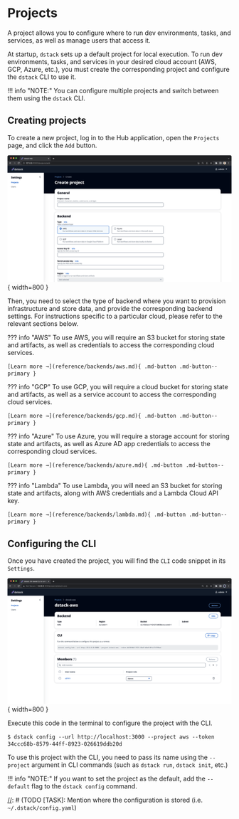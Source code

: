 # Projects

A project allows you to configure where to run dev environments, tasks, and services, as well as manage users that 
access it.

At startup, `dstack` sets up a default project for local execution. To run dev environments, tasks, and services in your
desired cloud account (AWS, GCP, Azure, etc.), you must create the corresponding project and configure the `dstack` CLI to use it.

!!! info "NOTE:"
    You can configure multiple projects and switch between them using the `dstack` CLI.

## Creating projects

To create a new project, log in to the Hub application, open the `Projects` page, and click the `Add` button.

![](../assets/images/dstack-hub-create-project.png){ width=800 }

Then, you need to select the type of backend where you want to provision infrastructure and store data, and provide the corresponding backend settings.
For instructions specific to a particular cloud, please refer to the relevant sections below.

??? info "AWS"
    To use AWS, you will require an S3 bucket for storing state and artifacts, as well as credentials to access the 
    corresponding cloud services.

    [Learn more →](reference/backends/aws.md){ .md-button .md-button--primary }

??? info "GCP"
    To use GCP, you will require a cloud bucket for storing state and artifacts, as well as a
    service account to access the corresponding cloud services.

    [Learn more →](reference/backends/gcp.md){ .md-button .md-button--primary }

??? info "Azure"
    To use Azure, you will require a storage account for storing state and artifacts, as well as Azure AD app credentials
    to access the corresponding cloud services.

    [Learn more →](reference/backends/azure.md){ .md-button .md-button--primary }

??? info "Lambda"
    To use Lambda, you will need an S3 bucket for storing state and artifacts, along with AWS credentials and a Lambda Cloud
    API key.

    [Learn more →](reference/backends/lambda.md){ .md-button .md-button--primary }

## Configuring the CLI

Once you have created the project, you will find the `CLI` code snippet in its `Settings`. 

![](../assets/images/dstack-hub-view-project.png){ width=800 }

Execute this code in the terminal to configure the project with the CLI.

<div class="termy">

```shell
$ dstack config --url http://localhost:3000 --project aws --token 34ccc68b-8579-44ff-8923-026619ddb20d
```

</div>

To use this project with the CLI, you need to pass its name using the `--project` argument in CLI commands (such as
`dstack run`, `dstack init`, etc.)

!!! info "NOTE:"
    If you want to set the project as the default, add the `--default` flag to the `dstack config` command.

[//]: # (TODO [TASK]: Mention where the configuration is stored (i.e. `~/.dstack/config.yaml`)

[//]: # (TODO [MEDIUM]: Currently, there is no settings, such as quota management, max duration, etc.)